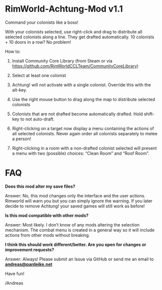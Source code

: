 # RimWorld-Achtung-Mod v1.1
Command your colonists like a boss!

With your colonists selected, use right-click and drag to distribute all selected colonists along a line. They get drafted automatically. 10 colonists + 10 doors in a row? No problem! 

How to: 

1) Install Community Core Library (from Steam or via https://github.com/RimWorldCCLTeam/CommunityCoreLibrary) 

2) Select at least one colonist 

3) Achtung! will not activate with a single colonist. Override this with the alt-key. 

4) Use the right mouse button to drag along the map to distribute selected colonists 

5) Colonists that are not drafted become automatically drafted. Hold shift-key to not auto-draft. 

6) Right-clicking on a target now display a menu containing the actions of all selected colonists. Never again order all colonists separately to melee a person! 

7) Right-clicking in a room with a non-drafted colonist selected will present a menu with two (possible) choices: “Clean Room” and “Roof Room”. 

# FAQ

**Does this mod alter my save files?** 

Answer: No, this mod changes only the interface and the user actions. Rimworld will warn you but you can simply ignore the warning. If you later decide to remove Achtung! your saved games will still work as before! 

**Is this mod compatible with other mods?** 

Answer: Most likely. I don’t know of any mods altering the selection mechanism. The combat menu is created in a general way so it will include actions from other mods without breaking. 

**I think this should work different/better. Are you open for changes or improvement requests?** 

Answer: Always! Please submit an Issue via GitHub or send me an email to **andreas@pardeike.net** 

Have fun! 

/Andreas
